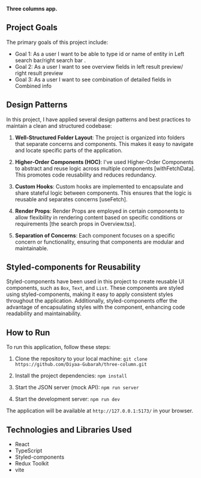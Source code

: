 **Three columns app.**

## Project Goals

The primary goals of this project include:

- Goal 1: As a user I want to be able to type id or name of entity in Left search bar/right search bar .
- Goal 2: As a user I want to see overview fields in left result preview/ right result preview
- Goal 3: As a user I want to see combination of detailed fields in Combined info

## Design Patterns

In this project, I have applied several design patterns and best practices to maintain a clean and structured codebase:

1. **Well-Structured Folder Layout**: The project is organized into folders that separate concerns and components. This makes it easy to navigate and locate specific parts of the application.

2. **Higher-Order Components (HOC)**: I've used Higher-Order Components to abstract and reuse logic across multiple components [withFetchData]. This promotes code reusability and reduces redundancy.

3. **Custom Hooks**: Custom hooks are implemented to encapsulate and share stateful logic between components. This ensures that the logic is reusable and separates concerns [useFetch].

4. **Render Props**: Render Props are employed in certain components to allow flexibility in rendering content based on specific conditions or requirements [the search props in Overview.tsx].

5. **Separation of Concerns**: Each component focuses on a specific concern or functionality, ensuring that components are modular and maintainable.

## Styled-components for Reusability

Styled-components have been used in this project to create reusable UI components, such as `Box`, `Text`, and `List`. These components are styled using styled-components, making it easy to apply consistent styles throughout the application. Additionally, styled-components offer the advantage of encapsulating styles with the component, enhancing code readability and maintainability.

## How to Run

To run this application, follow these steps:

1. Clone the repository to your local machine:
   `git clone https://github.com/Diyaa-Gubarah/three-column.git`

2. Install the project dependencies:
   `npm install`

3. Start the JSON server (mock API):
   `npm run server`

4. Start the development server:
   `npm run dev`

The application will be available at `http://127.0.0.1:5173/` in your browser.

## Technologies and Libraries Used

- React
- TypeScript
- Styled-components
- Redux Toolkit
- vite
